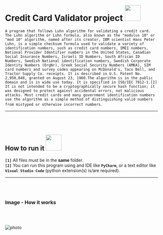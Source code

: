 # Credit Card Validator project <img height="52" width="52" src = "https://user-images.githubusercontent.com/92999481/166151471-8d41268a-ab6a-4c8d-affb-232abd3efd19.png">


```A program that follows Luhn algorithm for validating a credit card. The Luhn algorithm or Luhn formula, also known as the "modulus 10" or "mod 10" algorithm, named after its creator, IBM scientist Hans Peter Luhn, is a simple checksum formula used to validate a variety of identification numbers, such as credit card numbers, IMEI numbers, National Provider Identifier numbers in the United States, Canadian Social Insurance Numbers, Israeli ID Numbers, South African ID Numbers, Swedish National identification numbers, Swedish Corporate Identity Numbers (OrgNr), Greek Social Security Numbers (ΑΜΚΑ), SIM card numbers and survey codes appearing on McDonald's, Taco Bell, and Tractor Supply Co. receipts. It is described in U.S. Patent No. 2,950,048, granted on August 23, 1960.The algorithm is in the public domain and is in wide use today. It is specified in ISO/IEC 7812-1.[2] It is not intended to be a cryptographically secure hash function; it was designed to protect against accidental errors, not malicious attacks. Most credit cards and many government identification numbers use the algorithm as a simple method of distinguishing valid numbers from mistyped or otherwise incorrect numbers```.

<hr>
<br>
<br>

## How to run it <img height="52" width="52" src = "https://user-images.githubusercontent.com/92999481/166147080-e3baac9b-3d24-439d-aa7b-4eec7a59edc2.png">

**```[1]```** All files must be in the **same** folder. <br>
**```[2]```** You can run this program using and IDE like **```PyCharm```**, or a text editor like **```Visual Studio Code```** (python extension(s) is/are required).

<hr>
<br>
<br>

### Image - How it works
<br>
<br>

![photo](https://github.com/Emanuel181/KillerMemory/blob/f917fae7347b6a1482703020fd8d3062693e6837/Capture.PNG)
